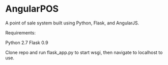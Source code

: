# AngularPOS

A point of sale system built using Python, Flask, and AngularJS.

Requirements:

Python 2.7
Flask 0.9

Clone repo and run flask_app.py to start wsgi, then navigate to localhost to use.
